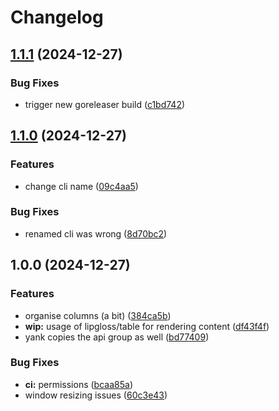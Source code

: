 # Changelog

## [1.1.1](https://github.com/brunoluiz/crossplane-trace-explorer/compare/v1.1.0...v1.1.1) (2024-12-27)


### Bug Fixes

* trigger new goreleaser build ([c1bd742](https://github.com/brunoluiz/crossplane-trace-explorer/commit/c1bd742fb1b10c32792a6d58949d6bf21539d266))

## [1.1.0](https://github.com/brunoluiz/crossplane-trace-explorer/compare/v1.0.0...v1.1.0) (2024-12-27)


### Features

* change cli name ([09c4aa5](https://github.com/brunoluiz/crossplane-trace-explorer/commit/09c4aa5db2ff3ac5109cd5fd64842b6a71797c58))


### Bug Fixes

* renamed cli was wrong ([8d70bc2](https://github.com/brunoluiz/crossplane-trace-explorer/commit/8d70bc208e1e4311dacc2114eb3adb24f2882108))

## 1.0.0 (2024-12-27)


### Features

* organise columns (a bit) ([384ca5b](https://github.com/brunoluiz/crossplane-trace-explorer/commit/384ca5b1c8dbc547ca611522564eb8d21a10e881))
* **wip:** usage of lipgloss/table for rendering content ([df43f4f](https://github.com/brunoluiz/crossplane-trace-explorer/commit/df43f4feeadec9a10d83105ec86897ab7203b218))
* yank copies the api group as well ([bd77409](https://github.com/brunoluiz/crossplane-trace-explorer/commit/bd7740985adfb6aa29c70c0ed8b7ac64fc9bd09f))


### Bug Fixes

* **ci:** permissions ([bcaa85a](https://github.com/brunoluiz/crossplane-trace-explorer/commit/bcaa85abad0669dfd9178e72eff6d45aefbe3939))
* window resizing issues ([60c3e43](https://github.com/brunoluiz/crossplane-trace-explorer/commit/60c3e43febfd45e9802d7617dd3171135c18f1df))
